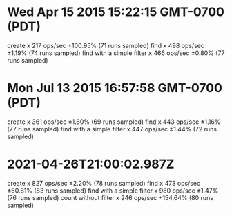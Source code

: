 # Wed Apr 15 2015 15:22:15 GMT-0700 (PDT)
create x 217 ops/sec ±100.95% (71 runs sampled)
find x 498 ops/sec ±1.19% (74 runs sampled)
find with a simple filter x 466 ops/sec ±0.80% (77 runs sampled)

# Mon Jul 13 2015 16:57:58 GMT-0700 (PDT)
create x 361 ops/sec ±1.60% (69 runs sampled)
find x 443 ops/sec ±1.16% (77 runs sampled)
find with a simple filter x 447 ops/sec ±1.44% (72 runs sampled)

# 2021-04-26T21:00:02.987Z
create x 827 ops/sec ±2.20% (78 runs sampled)
find x 473 ops/sec ±60.81% (83 runs sampled)
find with a simple filter x 980 ops/sec ±1.47% (76 runs sampled)
count without filter x 246 ops/sec ±154.64% (80 runs sampled)

